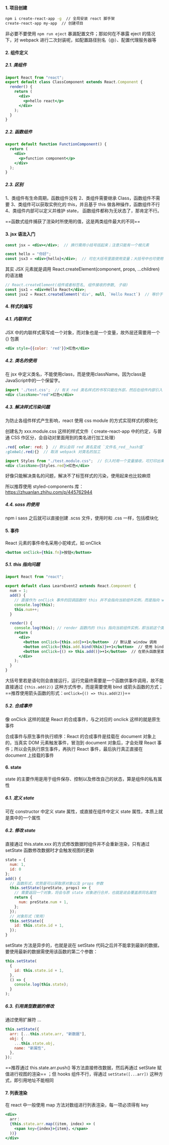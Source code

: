 #### 1. 项目创建

```bash
npm i create-react-app -g  // 全局安装 react 脚手架
create-react-app my-app  // 创建项目
```

非必要不要使用 `npm run eject` 暴漏配置文件；那如何在不暴露 eject 的情况下，对 webpack 进行二次封装呢，如配置路径别名（@）、配置代理服务器等



#### 2. 组件定义

##### 2.1. 类组件

```jsx
import React from "react";
export default class ClassComponent extends React.Component {
  render() {
    return (
      <div>
        <p>hello react</p>
      </div>
    );
  }
}
```

##### 2.2. 函数组件

```jsx
export default function FunctionComponent() {
  return (
    <div>
      <p>function component</p>
    </div>
  );
}
```

##### 2.3. 区别

1、类组件有生命周期，函数组件没有
2、类组件需要继承 Class，函数组件不需要
3、类组件可以获取实例化的 this，并且基于 this 做各种操作，函数组件不行
4、类组件内部可以定义并维护 state， 函数组件都称为无状态了，那肯定不行。

==函数式组件捕获了渲染时所使用的值，这是两类组件最大的不同==



#### 3. jsx 语法入门

```jsx
const jsx = <div></div>;  // 换行需用小括号括起来；注意只能有一个根元素

const hello = "你好";
const jsx3 = <div>{hello}</div>;  // 可在大括号里面使用变量；大括号中也可使用表达式，如三元运算等
```

其实 JSX 元素就是调用 React.createElement(component, props, ...children) 的语法糖

```jsx
// React.createElement(组件或者标签名, 组件接收的参数, 子级)
const jsx1 = <div>Hello React</div>;
const jsx2 = React.createElement('div', null, `Hello React`)  // 等价于 jsx1
```



#### 4. 样式的编写

##### 4.1. 内联样式

JSX 中的内联样式需写成一个对象，而对象也是一个变量，故外层还需要用一个 {} 包裹

```jsx
<div style={{color: 'red'}}>红色</div>
```

##### 4.2. 类名的使用

在 jsx 中定义类名，不能使用class，而是使用className。因为class是JavaScript中的一个保留字。

```jsx
import './test.css';  // 有关 red 类名样式的书写只能在外部，然后在组件内部引入
<div className="red">红色</div>
```

##### 4.3. 解决样式污染问题

为防止各组件样式产生影响，react 使用 css module 的方式实现样式的模块化

创建名为 xxx.module.css 这样的样式文件（ create-react-app 中的约定，与普通 CSS 作区分，会自动对里面用到的类名进行加工处理）

```scss
.red{ color: red; }  // 默认会将 red 类名变成 `文件名_red__hash值`
:global(.red){}  // 取消 webpack 对类名的加工
```

```jsx
import Styles from "./test.module.css";  // 引入时用一个变量接收，可打印出来看看
<div className={Styles.red}>红色</div>
```

好像只能解决类名的问题，解决不了标签样式的污染，使用起来也比较麻烦

所以推荐使用 styled-components 库：https://zhuanlan.zhihu.com/p/445762944

##### 4.4. sass 的使用

npm i sass 之后就可以直接创建 .scss 文件，使用时和 .css 一样，包括模块化



#### 5. 事件

React 元素的事件命名采用小驼峰式，如 onClick 

```jsx
<button onClick={this.fn}>按钮</button>
```

##### 5.1. this 指向问题

```jsx
import React from "react";

export default class LearnEvent2 extends React.Component {
  num = 1;
  add() {
    // 直接作为 onClick 事件的回调函数时 this 并不会指向当前组件实例，而是指向 window ，在严格模式下则为 undefined；所以调用时需使用 bind 改变 this 的指向
    console.log(this);
    this.num++;
  }

  render() {
    console.log(this); // render 函数内的 this 指向当前组件实例，即当前这个类实例
    return (
      <div>
        <button onClick={this.add}>+1</button>  // 默认是 window 调用
        <button onClick={this.add.bind(this)}>+1</button>  // 使用 bind 改变 this 指向
        <button onClick={() => this.add()}>+1</button>  // 在箭头函数里面直接调用方法（推荐）
      </div>
    );
  }
}
```

大括号里若是语句则会直接运行，运行完最终需要是一个函数供事件调用，故不能直接通过 `{this.add(2)}` 这种方式传参，而是需要使用 bind 或箭头函数的方式；==推荐使用箭头函数的形式：`onClick={() => this.add(2)}`==

##### 5.2. 合成事件

像 onClick 这样的就是 React 的合成事件，与之对应的 onclick 这样的就是原生事件

合成事件与原生事件执行顺序：React 的合成事件是挂载在 document 对象上的，当真实 DOM 元素触发事件，冒泡到 document 对象后，才会处理 React 事件；所以会先执行原生事件，再执行 React 事件，最后执行真正直接在 document 上挂载的事件



#### 6. state

state 的主要作用是用于组件保存、控制以及修改自己的状态，算是组件的私有属性

##### 6.1. 定义 state

可在 constructor 中定义 state 属性，或直接在组件中定义 state 属性，本质上就是类中的一个属性

##### 6.2. 修改 state

直接通过 this.state.xxx 的方式修改数据时组件并不会重新渲染，只有通过 setState 函数修改数据时才会触发视图的更新

```jsx
state = {
  num: 1,
  id: 0
};
add() {
  // 函数形式，优势是可以获取原对象以及 props 参数
  this.setState((preState, props) => {
    // 需要返回一个对象，将会与原 state 对象进行合并，也就是说会覆盖原同名属性
    return {
      num: preState.num + 1,
    };
  });
  // 对象形式（常用）
  this.setState({
    id: this.state.id + 1,
  });
}
```

setState 方法是异步的，也就是说在 setState 代码之后并不能拿到最新的数据，要使用最新的数据需使用该函数的第二个参数：

```jsx
this.setState(
  {
    id: this.state.id + 1,
  },
  () => {
    console.log(this.state);
  }
);
```

##### 6.3. 引用类型数据的修改

通过使用扩展符 ... 

```jsx
this.setState({
  arr: [...this.state.arr, "新数据"],
  obj: {
    ...this.state.obj,
    name: "新属性",
  },
});
```

==推荐通过 this.state.arr.push() 等方法直接修改数据，然后再通过 setState 赋值进行视图的渲染== ；但 hooks 组件不行，得通过 `setState([...arr])` 这种方式，即引用地址不能相同



#### 7. 列表渲染

在 react 中一般使用 map 方法对数组进行列表渲染，每一项必须得有 key 

```jsx
<div>
  arr：
  {this.state.arr.map((item, index) => (
    <span key={index}>{item}，</span>
  ))}
</div>
```
